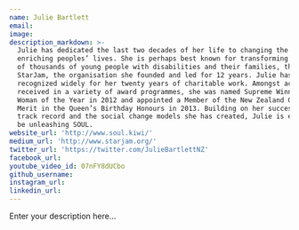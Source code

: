 ```yaml
---
name: Julie Bartlett
email:
image:
description_markdown: >-
  Julie has dedicated the last two decades of her life to changing the world and
  enriching peoples’ lives. She is perhaps best known for transforming the lives
  of thousands of young people with disabilities and their families, through
  StarJam, the organisation she founded and led for 12 years. Julie has been
  recognized widely for her twenty years of charitable work. Amongst accolades
  received in a variety of award programmes, she was named Supreme Winner, NEXT
  Woman of the Year in 2012 and appointed a Member of the New Zealand Order of
  Merit in the Queen’s Birthday Honours in 2013. Building on her successful
  track record and the social change models she has created, Julie is excited to
  be unleashing SOUL.
website_url: 'http://www.soul.kiwi/'
medium_url: 'http://www.starjam.org/'
twitter_url: 'https://twitter.com/JulieBartlettNZ'
facebook_url:
youtube_video_id: 07nFY8dUCbo
github_username:
instagram_url:
linkedin_url:
---
```

Enter your description here...

